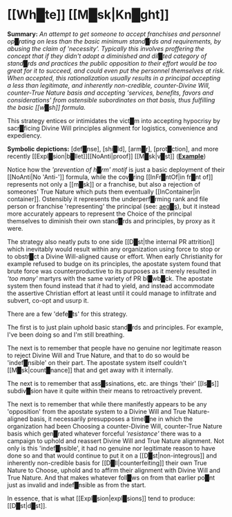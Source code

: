 # [[Wh█te]] [[M█sk|Kn█ght]]


**Summary:** *An attempt to get someone to accept franchises and personnel op█rating on less than the basic minimum stand█rds and requirements, by abusing the claim of 'necessity'.  Typically this involves proffering the concept that if they didn't adopt a diminished and dil█ted category of stand█rds and practices the public opposition to their effort would be too great for it to succeed, and could even put the personnel themselves at risk.  When accepted, this rationalization usually results in a principal accepting a less than legitimate, and inherently non-credible, counter-Divine Will, counter-True Nature basis and accepting 'services, benefits, favors and considerations' from ostensible subordinates on that basis, thus fulfilling the basic [[w█sh]] formula.*

This strategy entices or intimidates the vict█m into accepting hypocrisy by sacr█ficing Divine Will principles alignment for logistics, convenience and expediency.

**Symbolic depictions:**  [def█nse], [shi█ld], [arm█r], [prot█ction], and more recently [[Expl█sion|b█llet]][[NoAnti|proof]] [[M█sk|v█st]] \(**[Example](https://soundcloud.com/satori42/newshour-2023-08-16-whte-knght-strategy)**\)

Notice how the *'prevention of h█rm'* *motif* is just a basic deployment of their [[NoAnti|No 'Anti-']] formula, while the cov█ring [[InFr█ntOf|in fr█nt of]] represents not only a [[m█sk]] or a franchise, but also a rejection of someones' True Nature which puts them eventually [[InContainer|in container]].  Ostensibly it represents the underperf█rming rank and file person or franchise 'representing' the principal (see: [aeg█s](https://en.wikipedia.org/wiki/Aegis)\), but it instead more accurately appears to represent the Choice of the principal themselves to diminish their own stand█rds and principles, by proxy as it were.

The strategy also neatly puts to one side [[D█st|the internal PR attrition]] which inevitably would result within any organization using force to stop or to obstr█ct a Divine Will-aligned cause or effort.  When early Christianity for example refused to budge on its principles, the apostate system found that brute force was counterproductive to its purposes as it merely resulted in *'too many'* martyrs with the same variety of PR bl█wb█ck.  The apostate system then found instead that *it* had to yield, and instead accommodate the assertive Christian effort at least until it could manage to infiltrate and subvert, co-opt and usurp it.

There are a few 'defe█ts' for this strategy.

The first is to just plain uphold basic stand█rds and principles.  For example, I've been doing so and I'm still breathing.

The next is to remember that people have no genuine nor legitimate reason to reject Divine Will and True Nature, and that to do so would be 'indef█nsible' on their part.  The apostate system itself couldn't [[M█sk|count█nance]] that and get away with it internally.

The next is to remember that ass█ssinations, etc. are things 'their' [[Is█s]] subdiv█sion have it quite within their means to retroactively prevent.

The next is to remember that while there manifestly appears to be any 'opposition' from the apostate system to a Divine Will and True Nature-aligned basis, it necessarily presupposes a timel█ne in which the organization had been Choosing a counter-Divine Will, counter-True Nature basis which gen█rated whatever forceful *'resistance'* there was to a campaign to uphold and reassert Divine Will and True Nature alignment.  Not only is this 'indef█nsible', it had no genuine nor legitimate reason to have done so and that would continue to put it on a [[D█st|non-integrous]] and inherently non-credible basis for [[D█ll|counterfeiting]] their own True Nature to Choose, uphold and to affirm their alignment with Divine Will and True Nature.  And that makes whatever foll█ws on from that earlier po█nt just as invalid and indef█nsible as from the start.

In essence, that is what [[Expl█sion|expl█sions]] tend to produce: [[D█st|d█st]].


